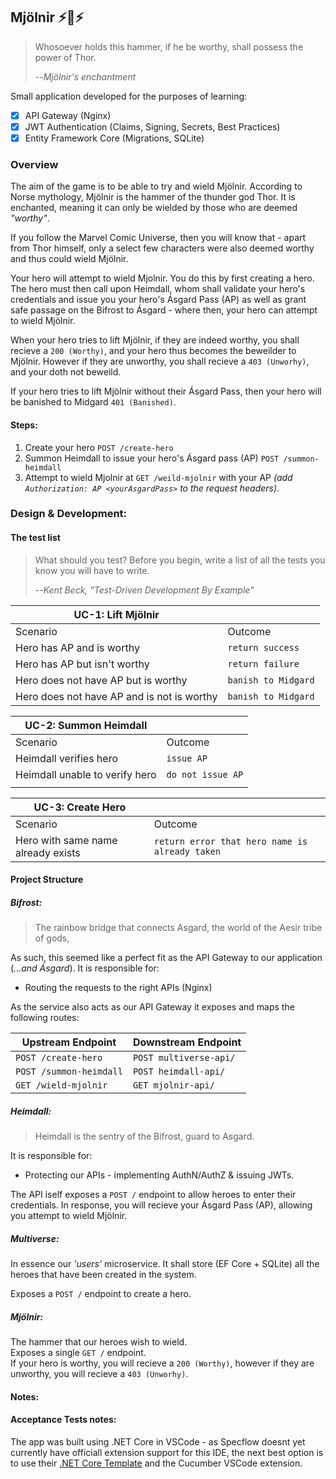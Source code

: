 ## Mjölnir :zap::hammer::zap:

> Whosoever holds this hammer, if he be worthy, shall possess the power of Thor.  
> 
> --<cite>Mjölnir's enchantment</cite>  

Small application developed for the purposes of learning:

- [x] API Gateway (Nginx)
- [x] JWT Authentication (Claims, Signing, Secrets, Best Practices)
- [x] Entity Framework Core (Migrations, SQLite)

### Overview

The aim of the game is to be able to try and wield Mjölnir. According to Norse mythology, Mjölnir is the hammer of the thunder god Thor. It is enchanted, meaning it can only be wielded by those who are deemed _"worthy"_.  

If you follow the Marvel Comic Universe, then you will know that - apart from Thor himself, only a select few characters were also deemed worthy and thus could wield Mjölnir. 

Your hero will attempt to wield Mjolnir. You do this by first creating a hero. The hero must then call upon Heimdall, whom shall validate your hero's credentials and issue you your hero's Ásgard Pass (AP) as well as grant safe passage on the Bifrost to Ásgard - where then, your hero can attempt to wield Mjölnir.

When your hero tries to lift Mjölnir, if they are indeed worthy, you shall recieve a `200 (Worthy)`, and your hero thus becomes the beweilder to Mjölnir. However if they are unworthy, you shall recieve a `403 (Unworhy)`, and your doth not beweild.

If your hero tries to lift Mjölnir without their Ásgard Pass, then your hero will be banished to Midgard `401 (Banished)`. 

#### Steps:

1. Create your hero `POST /create-hero`  
2. Summon Heimdall to issue your hero's Ásgard pass (AP) `POST /summon-heimdall`  
3. Attempt to wield Mjolnir at `GET /weild-mjolnir` with your AP _(add `Authorization: AP <yourAsgardPass>` to the request headers)_.

### Design & Development:

#### The test list

> What should you test? Before you begin, write a list of all the tests you know you will have to write.
>
> --<cite>Kent Beck, "Test-Driven Development By Example"</cite>


| UC-1: Lift Mjölnir                         |                     |
| ------------------------------------------ | ------------------- |
| Scenario                                   | Outcome             |
| Hero has AP and is worthy                  | `return success`    |
| Hero has AP but isn't worthy               | `return failure`    |
| Hero does not have AP but is worthy        | `banish to Midgard` |
| Hero does not have AP and is not is worthy | `banish to Midgard` |

| UC-2: Summon Heimdall          |                   |
| ------------------------------ | ----------------- |
| Scenario                       | Outcome           |
| Heimdall verifies hero         | `issue AP`        |
| Heimdall unable to verify hero | `do not issue AP` |
|                                |                   |

| UC-3: Create Hero                  |                                                |
| ---------------------------------- | ---------------------------------------------- |
| Scenario                           | Outcome                                        |
| Hero with same name already exists | `return error that hero name is already taken` |

#### Project Structure

##### Bifrost:  

> The rainbow bridge that connects Asgard, the world of the Aesir tribe of gods,

As such, this seemed like a perfect fit as the API Gateway to our application (_...and Ásgard_). It is responsible for: 
* Routing the requests to the right APIs (Nginx)

As the service also acts as our API Gateway it exposes and maps the following routes:

| Upstream Endpoint       | Downstream Endpoint    |
| ----------------------- | ---------------------- |
| `POST /create-hero`     | `POST multiverse-api/` |
| `POST /summon-heimdall` | `POST heimdall-api/`   |
| `GET /wield-mjolnir`    | `GET mjolnir-api/`     |

##### Heimdall:  

> Heimdall is the sentry of the Bifrost, guard to Asgard.

It is responsible for: 
* Protecting our APIs - implementing AuthN/AuthZ & issuing JWTs. 

The API iself exposes a `POST /` endpoint to allow heroes to enter their credentials. In response, you will recieve your Ásgard Pass (AP), allowing you attempt to wield Mjölnir.

##### Multiverse:
In essence our _'users'_ microservice. It shall store (EF Core + SQLite) all the heroes that have been created in the system. 

Exposes a `POST /` endpoint to create a hero.

##### Mjölnir:
The hammer that our heroes wish to wield.   
Exposes a single `GET /` endpoint.   
If your hero is worthy, you will recieve a `200 (Worthy)`, however if they are unworthy, you will recieve a `403 (Unworhy)`.

#### Notes:   
#### Acceptance Tests notes:

The app was built using .NET Core in VSCode - as Specflow doesnt yet currently have officiall extension support for this IDE, the next best option is to use their [.NET Core Template](https://www.nuget.org/packages/SpecFlow.Templates.DotNet) and the Cucumber VSCode extension.